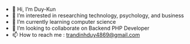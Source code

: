 - 👋 Hi, I’m Duy-Kun
- 👀 I’m interested in researching technology, psychology, and business
- 🌱 I’m currently learning computer science 
- 💞️ I’m looking to collaborate on Backend PHP Developer
- 📫 How to reach me : trandinhduy4869@gmail.com

<!---
sherlockduy4869/sherlockduy4869 is a ✨ special ✨ repository because its `README.md` (this file) appears on your GitHub profile.
You can click the Preview link to take a look at your changes.
--->
